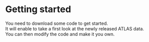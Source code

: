 # Getting started

You need to download some code to get started.  
It will enable to take a first look at the newly released ATLAS data.  
You can then modify the code and make it you own.

